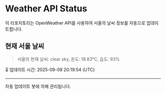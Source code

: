 
# Weather API Status

이 리포지토리는 OpenWeather API를 사용하여 서울의 날씨 정보를 자동으로 업데이트합니다.

## 현재 서울 날씨
> 서울의 현재 날씨: clear sky, 온도: 18.83°C, 습도: 93%

⏳ 업데이트 시간: 2025-09-09 20:19:54 (UTC)

---
자동 업데이트 봇에 의해 관리됩니다.
